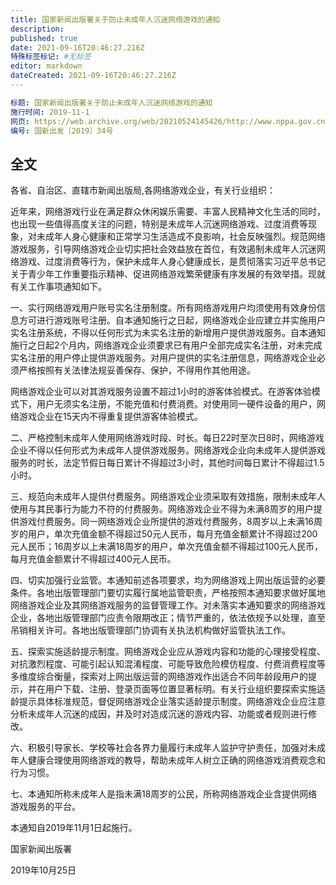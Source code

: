 ```yaml
---
title: 国家新闻出版署关于防止未成年人沉迷网络游戏的通知
description:
published: true
date: 2021-09-16T20:46:27.216Z
特殊标签标记: #无标签
editor: markdown
dateCreated: 2021-09-16T20:46:27.216Z
---
```


```YAML
标题: 国家新闻出版署关于防止未成年人沉迷网络游戏的通知
施行时间: 2019-11-1
网页: https://web.archive.org/web/20210524145426/http://www.nppa.gov.cn/nppa/contents/279/74483.shtml
编号: 国新出发〔2019〕34号
```

## 全文

各省、自治区、直辖市新闻出版局,各网络游戏企业，有关行业组织：  

近年来，网络游戏行业在满足群众休闲娱乐需要、丰富人民精神文化生活的同时，也出现一些值得高度关注的问题，特别是未成年人沉迷网络游戏、过度消费等现象，对未成年人身心健康和正常学习生活造成不良影响，社会反映强烈。规范网络游戏服务，引导网络游戏企业切实把社会效益放在首位，有效遏制未成年人沉迷网络游戏、过度消费等行为，保护未成年人身心健康成长，是贯彻落实习近平总书记关于青少年工作重要指示精神、促进网络游戏繁荣健康有序发展的有效举措。现就有关工作事项通知如下。

一、实行网络游戏用户账号实名注册制度。所有网络游戏用户均须使用有效身份信息方可进行游戏账号注册。自本通知施行之日起，网络游戏企业应建立并实施用户实名注册系统，不得以任何形式为未实名注册的新增用户提供游戏服务。自本通知施行之日起2个月内，网络游戏企业须要求已有用户全部完成实名注册，对未完成实名注册的用户停止提供游戏服务。对用户提供的实名注册信息，网络游戏企业必须严格按照有关法律法规妥善保存、保护，不得用作其他用途。

网络游戏企业可以对其游戏服务设置不超过1小时的游客体验模式。在游客体验模式下，用户无须实名注册，不能充值和付费消费。对使用同一硬件设备的用户，网络游戏企业在15天内不得重复提供游客体验模式。

二、严格控制未成年人使用网络游戏时段、时长。每日22时至次日8时，网络游戏企业不得以任何形式为未成年人提供游戏服务。网络游戏企业向未成年人提供游戏服务的时长，法定节假日每日累计不得超过3小时，其他时间每日累计不得超过1.5小时。

三、规范向未成年人提供付费服务。网络游戏企业须采取有效措施，限制未成年人使用与其民事行为能力不符的付费服务。网络游戏企业不得为未满8周岁的用户提供游戏付费服务。同一网络游戏企业所提供的游戏付费服务，8周岁以上未满16周岁的用户，单次充值金额不得超过50元人民币，每月充值金额累计不得超过200元人民币；16周岁以上未满18周岁的用户，单次充值金额不得超过100元人民币，每月充值金额累计不得超过400元人民币。

四、切实加强行业监管。本通知前述各项要求，均为网络游戏上网出版运营的必要条件。各地出版管理部门要切实履行属地监管职责，严格按照本通知要求做好属地网络游戏企业及其网络游戏服务的监督管理工作。对未落实本通知要求的网络游戏企业，各地出版管理部门应责令限期改正；情节严重的，依法依规予以处理，直至吊销相关许可。各地出版管理部门协调有关执法机构做好监管执法工作。

五、探索实施适龄提示制度。网络游戏企业应从游戏内容和功能的心理接受程度、对抗激烈程度、可能引起认知混淆程度、可能导致危险模仿程度、付费消费程度等多维度综合衡量，探索对上网出版运营的网络游戏作出适合不同年龄段用户的提示，并在用户下载、注册、登录页面等位置显著标明。有关行业组织要探索实施适龄提示具体标准规范，督促网络游戏企业落实适龄提示制度。网络游戏企业应注意分析未成年人沉迷的成因，并及时对造成沉迷的游戏内容、功能或者规则进行修改。

六、积极引导家长、学校等社会各界力量履行未成年人监护守护责任，加强对未成年人健康合理使用网络游戏的教导，帮助未成年人树立正确的网络游戏消费观念和行为习惯。

七、本通知所称未成年人是指未满18周岁的公民，所称网络游戏企业含提供网络游戏服务的平台。

本通知自2019年11月1日起施行。

国家新闻出版署　　

2019年10月25日
